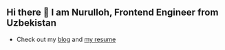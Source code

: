 ## Hi there 👋 I am Nurulloh, Frontend Engineer from Uzbekistan

- Check out my [blog](https://t.me/nurulloh_ubaydullayev) and [my resume](https://docs.google.com/document/d/1jIx3wicvv02jyiMBewknUZ3Ll_SEP86VZS-lD-gFViY/edit?usp=sharing)

